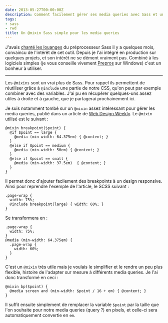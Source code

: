 ```yaml
---
date: 2013-05-27T00:00:00Z
description: Comment facilement gérer ses media queries avec Sass et un @mixin
tags:
- sass
- rwd
title: Un @mixin Sass simple pour les media queries
---
```


J'avais <a href="http://ronanlevesque.fr/le-jour-ou-jai-teste-sass/">chanté les louanges</a> du préprocesseur Sass il y a quelques mois, convaincu de l'intérêt de cet outil. Depuis je l'ai intégré en production sur quelques projets, et son intérêt ne se dément vraiment pas. Combiné à les logiciels simples (je vous conseille vivement <a href="http://alphapixels.com/prepros/">Prepros</a> sur Windows) c'est un bonheur à utiliser.

---

Les <code>@mixins</code> sont un vrai plus de Sass. Pour rappel ils permettent de réutiliser grâce à <code>@include</code> une partie de notre CSS, qu'on peut par exemple combiner avec des variables. J'ai pu en récupérer quelques-uns assez utiles à droite et à gauche, que je partagerai prochainement ici.

Je suis notamment tombé sur un <code>@mixin</code> assez intéressant pour gérer les media queries, publié dans un article de <a href="http://web-design-weekly.com/2013/05/12/handy-sass-mixins/">Web Design Weekly</a>. Le <code>@mixin</code> utilisé est le suivant&nbsp;:

<pre><code class="scss">@mixin breakpoint($point) {
  @if $point == large {
    @media (min-width: 64.375em) { @content; }
  }
  @else if $point == medium {
    @media (min-width: 50em) { @content; }
  }
  @else if $point == small {
    @media (min-width: 37.5em)  { @content; }
  }
}
</code></pre>

Il permet donc d'ajouter facilement des breakpoints à un design responsive. Ainsi pour reprendre l'exemple de l'article, le SCSS suivant&nbsp;:

<pre><code class="scss">.page-wrap {
  width: 75%;
  @include breakpoint(large) { width: 60%; }
}
</code></pre>

Se transformera en&nbsp;:

<pre><code class="css">.page-wrap {
  width: 75%;
}
@media (min-width: 64.375em) {
  .page-wrap {
    width: 60%;
  }
}
</code></pre>

C'est un <code>@mixin</code> très utile mais je voulais le simplifier et le rendre un peu plus flexible, histoire de l'adapter sur mesure à différents media queries. Je l'ai donc transformé en ceci&nbsp;:

<pre><code class="scss">@mixin bp($point) {
  @media screen and (min-width: $point / 16 + em) { @content; }
}
</code></pre>

Il suffit ensuite simplement de remplacer la variable <code>$point</code> par la taille que l'on souhaite pour notre media queries (query&nbsp;?) en pixels, et celle-ci sera automatiquement convertie en <code>em</code>.
